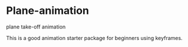 # Plane-animation
plane take-off animation 

This is a good animation starter package for beginners using keyframes.
